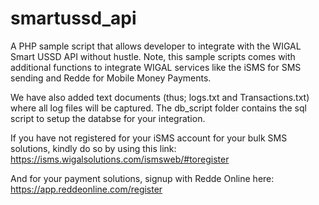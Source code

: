 # smartussd_api
A PHP sample script that allows developer to integrate with the WIGAL Smart USSD API without hustle. Note, this sample scripts comes with additional functions to integrate WIGAL services like the iSMS for SMS sending and Redde for Mobile Money Payments.

We have also added text documents (thus; logs.txt and Transactions.txt) where all log files will be captured. The db_script folder contains the sql script to setup the databse for your integration.

If you have not registered for your iSMS account for your bulk SMS solutions, kindly do so by using this link: https://isms.wigalsolutions.com/ismsweb/#toregister

And for your payment solutions, signup with Redde Online here: https://app.reddeonline.com/register


